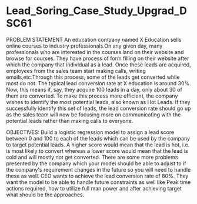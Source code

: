 # Lead_Soring_Case_Study_Upgrad_DSC61
PROBLEM STATEMENT
An education company named X Education sells online courses to industry professionals.On any given day, many professionals who are interested in the courses land on their website and browse for courses. They have process of form filling on their website after which the company that individual as a lead.
Once these leads are acquired, employees from the sales team start making calls, writing emails,etc.Through this process, some of the leads get converted while most do not.
The typical lead conversion rate at X education is around 30%. Now, this means if, say, they acquire 100 leads in a day, only about 30 of them are converted. To make this process more efficient, the company wishes to identify the most potential leads, also known as Hot Leads.
If they successfully identify this set of leads, the lead conversion rate should go up as the sales team will now be focusing more on communicating with the potential leads rather than making calls to everyone.


OBJECTIVES:
Build a logistic regression model to assign a lead score between 0 and 100 to each of the leads which can be used by the company to target potential leads. 
A higher score would mean that the lead is hot, i.e. is most likely to convert whereas a lower score would mean that the lead is cold and will mostly not get converted.
There are some more problems presented by the company which your model should be able to adjust to if the company's requirement changes in the future so you will need to handle these as well. 
CEO wants to achieve the lead conversion rate of 80%.
They want the model to be able to handle future constraints as well like Peak time actions required, how to utilize full man power and after achieving target what should be the approaches.


